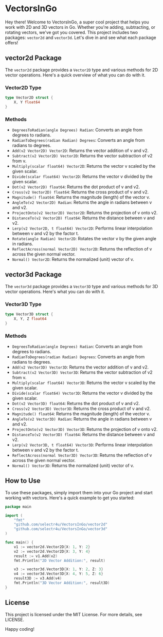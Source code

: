 # VectorsInGo

Hey there! Welcome to VectorsInGo, a super cool project that helps you work with 2D and 3D vectors in Go. Whether you're adding, subtracting, or rotating vectors, we've got you covered. This project includes two packages: `vector2d` and `vector3d`. Let's dive in and see what each package offers!

## vector2d Package

The `vector2d` package provides a `Vector2D` type and various methods for 2D vector operations. Here's a quick overview of what you can do with it.

### Vector2D Type

```go
type Vector2D struct {
    X, Y float64
}
```

### Methods

- `DegreesToRadian(angle Degrees) Radian`: Converts an angle from degrees to radians.
- `RadianToDegrees(radian Radian) Degrees`: Converts an angle from radians to degrees.
- `Add(v2 Vector2D) Vector2D`: Returns the vector addition of v and v2.
- `Subtract(v2 Vector2D) Vector2D`: Returns the vector subtraction of v2 from v.
- `Multiply(scalar float64) Vector2D`: Returns the vector v scaled by the given scalar.
- `Divide(scalar float64) Vector2D`: Returns the vector v divided by the given scalar.
- `Dot(v2 Vector2D) float64`: Returns the dot product of v and v2.
- `Cross(v2 Vector2D) float64`: Returns the cross product of v and v2.
- `Magnitude() float64`: Returns the magnitude (length) of the vector v.
- `AngleTo(v2 Vector2D) Radian`: Returns the angle in radians between v and v2.
- `ProjectOnto(v2 Vector2D) Vector2D`: Returns the projection of v onto v2.
- `DistanceTo(v2 Vector2D) float64`: Returns the distance between v and v2.
- `Lerp(v2 Vector2D, t float64) Vector2D`: Performs linear interpolation between v and v2 by the factor t.
- `Rotate(angle Radian) Vector2D`: Rotates the vector v by the given angle in radians.
- `ReflectAcross(normal Vector2D) Vector2D`: Returns the reflection of v across the given normal vector.
- `Normal() Vector2D`: Returns the normalized (unit) vector of v.

## vector3d Package

The `vector3d` package provides a `Vector3D` type and various methods for 3D vector operations. Here's what you can do with it.

### Vector3D Type

```go
type Vector3D struct {
    X, Y, Z float64
}
```

### Methods

- `DegreesToRadian(angle Degrees) Radian`: Converts an angle from degrees to radians.
- `RadianToDegrees(radian Radian) Degrees`: Converts an angle from radians to degrees.
- `Add(v2 Vector3D) Vector3D`: Returns the vector addition of v and v2.
- `Subtract(v2 Vector3D) Vector3D`: Returns the vector subtraction of v2 from v.
- `Multiply(scalar float64) Vector3D`: Returns the vector v scaled by the given scalar.
- `Divide(scalar float64) Vector3D`: Returns the vector v divided by the given scalar.
- `Dot(v2 Vector3D) float64`: Returns the dot product of v and v2.
- `Cross(v2 Vector3D) Vector3D`: Returns the cross product of v and v2.
- `Magnitude() float64`: Returns the magnitude (length) of the vector v.
- `AngleTo(v2 Vector3D) Radian`: Returns the angle in radians between v and v2.
- `ProjectOnto(v2 Vector3D) Vector3D`: Returns the projection of v onto v2.
- `DistanceTo(v2 Vector3D) float64`: Returns the distance between v and v2.
- `Lerp(v2 Vector3D, t float64) Vector3D`: Performs linear interpolation between v and v2 by the factor t.
- `ReflectAcross(normal Vector3D) Vector3D`: Returns the reflection of v across the given normal vector.
- `Normal() Vector3D`: Returns the normalized (unit) vector of v.

## How to Use

To use these packages, simply import them into your Go project and start working with vectors. Here's a quick example to get you started:

```go
package main

import (
    "fmt"
    "github.com/selectr4u/VectorsInGo/vector2d"
    "github.com/selectr4u/VectorsInGo/vector3d"
)

func main() {
    v1 := vector2d.Vector2D{X: 1, Y: 2}
    v2 := vector2d.Vector2D{X: 3, Y: 4}
    result := v1.Add(v2)
    fmt.Println("2D Vector Addition:", result)

    v3 := vector3d.Vector3D{X: 1, Y: 2, Z: 3}
    v4 := vector3d.Vector3D{X: 4, Y: 5, Z: 6}
    result3D := v3.Add(v4)
    fmt.Println("3D Vector Addition:", result3D)
}
```
## License
This project is licensed under the MIT License. For more details, see LICENSE.

Happy coding! 
